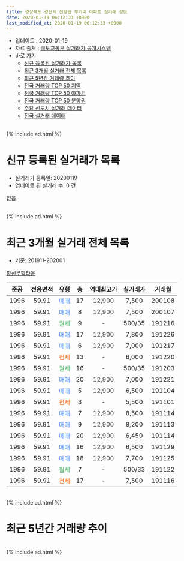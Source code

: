 ```yaml
---
title: 경상북도 경산시 진량읍 부기리 아파트 실거래 정보
date: 2020-01-19 06:12:33 +0900
last_modified_at: 2020-01-19 06:12:33 +0900
---
```


* 업데이트 : 2020-01-19
* 자료 출처 : [국토교통부 실거래가 공개시스템](http://rt.molit.go.kr)
* 바로 가기
    * [신규 등록된 실거래가 목록](#신규-등록된-실거래가-목록)
    * [최근 3개월 실거래 전체 목록](#최근-3개월-실거래-전체-목록)
    * [최근 5년간 거래량 추이](#최근-5년간-거래량-추이)
    * [전국 거래량 TOP 50 지역](https://apt-info.github.io/apt-trade-info/최근-3개월-전국에서-가장-거래가-많이-발생한-지역)
    * [전국 거래량 TOP 50 아파트](https://apt-info.github.io/apt-trade-info/최근-3개월-전국에서-가장-거래가-많이-발생한-아파트)
    * [전국 거래량 TOP 50 분양권](https://apt-info.github.io/apt-trade-info/최근-3개월-전국에서-가장-거래가-많이-발생한-분양권)
    * [주요 신도시 실거래 데이터](https://apt-info.github.io/apt-trade-info/주요-신도시)
    * [전국 실거래 데이터](https://apt-info.github.io/apt-trade-info/전국)
<br>
{% include ad.html %}
<br>

# 신규 등록된 실거래가 목록
* 실거래가 등록일: 20200119
* 업데이트 된 실거래 수: 0 건

없음

<br>
{% include ad.html %}
<br>

# 최근 3개월 실거래 전체 목록
* 기준: 201911-202001


[창신무학타운](https://search.naver.com/search.naver?query=%EA%B2%BD%EC%83%81%EB%B6%81%EB%8F%84+%EA%B2%BD%EC%82%B0%EC%8B%9C+%EC%A7%84%EB%9F%89%EC%9D%8D+%EB%B6%80%EA%B8%B0%EB%A6%AC+%EC%B0%BD%EC%8B%A0%EB%AC%B4%ED%95%99%ED%83%80%EC%9A%B4)

|준공|전용면적|유형|층|역대최고가|실거래가|거래월|
|:---:|:---:|:---:|:---:|:---:|:---:|:---:|
|1996|59.91|<span style="color:#4285f3">매매</span>|17|<span style="color:#444444">12,900</span>|7,500|200108|
|1996|59.91|<span style="color:#4285f3">매매</span>|8|<span style="color:#444444">12,900</span>|7,500|200107|
|1996|59.91|<span style="color:#34a853">월세</span>|9|<span style="color:#444444">-</span>|500/35|191216|
|1996|59.91|<span style="color:#4285f3">매매</span>|17|<span style="color:#444444">12,900</span>|7,800|191226|
|1996|59.91|<span style="color:#4285f3">매매</span>|6|<span style="color:#444444">12,900</span>|7,000|191217|
|1996|59.91|<span style="color:#ff5a00">전세</span>|13|<span style="color:#444444">-</span>|6,000|191220|
|1996|59.91|<span style="color:#34a853">월세</span>|16|<span style="color:#444444">-</span>|500/35|191203|
|1996|59.91|<span style="color:#4285f3">매매</span>|20|<span style="color:#444444">12,900</span>|7,000|191221|
|1996|59.91|<span style="color:#4285f3">매매</span>|5|<span style="color:#444444">12,900</span>|6,500|191104|
|1996|59.91|<span style="color:#ff5a00">전세</span>|3|<span style="color:#444444">-</span>|5,500|191101|
|1996|59.91|<span style="color:#4285f3">매매</span>|7|<span style="color:#444444">12,900</span>|8,500|191114|
|1996|59.91|<span style="color:#4285f3">매매</span>|9|<span style="color:#444444">12,900</span>|8,200|191113|
|1996|59.91|<span style="color:#4285f3">매매</span>|20|<span style="color:#444444">12,900</span>|6,450|191114|
|1996|59.91|<span style="color:#4285f3">매매</span>|16|<span style="color:#444444">12,900</span>|6,500|191129|
|1996|59.91|<span style="color:#4285f3">매매</span>|18|<span style="color:#444444">12,900</span>|7,700|191125|
|1996|59.91|<span style="color:#34a853">월세</span>|7|<span style="color:#444444">-</span>|500/33|191122|
|1996|59.91|<span style="color:#ff5a00">전세</span>|17|<span style="color:#444444">-</span>|7,500|191116|


<br>
{% include ad.html %}
<br>

# 최근 5년간 거래량 추이


<div style="width:100%;">
    <canvas id="deal_progress" height="200"></canvas>
</div>

<script>
new Chart(document.getElementById("deal_progress"), {
    type: 'line',
    data: {
        labels: ['201501','201502','201503','201504','201505','201506','201507','201508','201509','201510','201511','201512','201601','201602','201603','201604','201605','201606','201607','201608','201609','201610','201611','201612','201701','201702','201703','201704','201705','201706','201707','201708','201709','201710','201711','201712','201801','201802','201803','201804','201805','201806','201807','201808','201809','201810','201811','201812','201901','201902','201903','201904','201905','201906','201907','201908','201909','201910','201911','201912','202001'],
        datasets: [{
            label: '매매',
            pointRadius: 1,
            data: [7, 6, 3, 7, 7, 5, 7, 8, 3, 4, 5, 2, 3, 1, 1, 2, 2, 1, 3, 4, 3, 2, 3, 1, 6, 3, 2, 3, 2, 0, 3, 1, 3, 2, 4, 2, 10, 5, 6, 0, 4, 1, 2, 4, 3, 3, 1, 3, 4, 2, 2, 3, 2, 2, 0, 2, 1, 5, 6, 3, 2],
            borderColor: "rgba(255, 201, 14, 1)",
            backgroundColor: "rgba(255, 201, 14, 0.5)",
            fill: false,
            lineTension: 0
        },{
            label: '전월세',
            pointRadius: 1,
            data: [5, 9, 3, 5, 8, 1, 4, 6, 1, 2, 1, 2, 2, 1, 10, 0, 5, 3, 3, 3, 3, 4, 2, 1, 3, 8, 3, 7, 7, 4, 4, 6, 5, 1, 0, 7, 3, 4, 8, 1, 2, 3, 3, 3, 4, 2, 3, 4, 11, 6, 5, 7, 3, 2, 3, 4, 4, 5, 3, 3, 0],
            borderColor: "rgba(0, 141, 185, 1)",
            backgroundColor: "rgba(0, 141, 185, 0.5)",
            fill: false,
            lineTension: 0
        }
        ]
    },
    options: {
        responsive: true,
        title: {
            display: false
        },
        tooltips: {
            mode: 'index',
            intersect: false
        },
        hover: {
            mode: 'nearest',
            intersect: true
        },
        scales: {
            xAxes: [{
                display: true,
                scaleLabel: {
                    display: true,
                    labelString: '년/월'
                }
            }],
            yAxes: [{
                display: true,
                ticks: {
                    suggestedMin: 0,
                },
                scaleLabel: {
                    display: true,
                    labelString: '실거래 수'
                }
            }]
        }
    }
});

</script>


<br>
{% include ad.html %}
<br>

